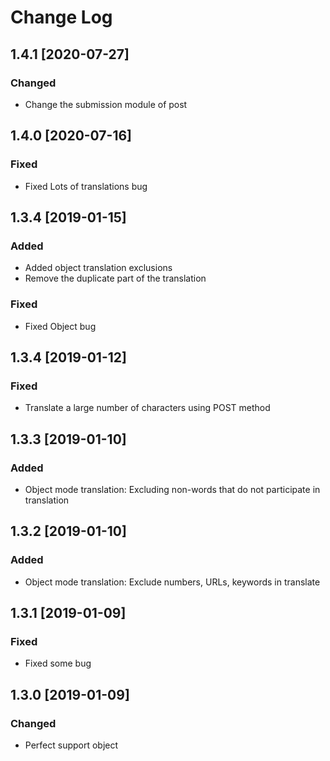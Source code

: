 # Change Log

## 1.4.1 [2020-07-27]
### Changed
- Change the submission module of post

## 1.4.0 [2020-07-16]
### Fixed
- Fixed Lots of translations bug

## 1.3.4 [2019-01-15]
### Added
- Added object translation exclusions
- Remove the duplicate part of the translation
### Fixed
- Fixed Object bug

## 1.3.4 [2019-01-12]
### Fixed
- Translate a large number of characters using POST method

## 1.3.3 [2019-01-10]
### Added
- Object mode translation: Excluding non-words that do not participate in translation

## 1.3.2 [2019-01-10]
### Added
- Object mode translation: Exclude numbers, URLs, keywords in translate

## 1.3.1 [2019-01-09]
### Fixed
- Fixed some bug

## 1.3.0 [2019-01-09]
### Changed
- Perfect support object

